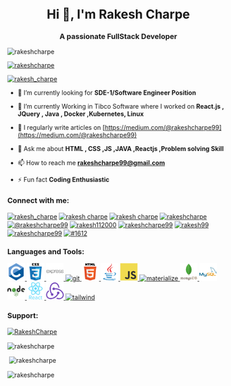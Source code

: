 <h1 align="center">Hi 👋, I'm Rakesh Charpe</h1>
<h3 align="center">A passionate FullStack Developer</h3>

<p align="left"> <img src="https://komarev.com/ghpvc/?username=rakeshcharpe&label=Profile%20views&color=0e75b6&style=flat" alt="rakeshcharpe" /> </p>

<p align="left"> <a href="https://github.com/ryo-ma/github-profile-trophy"><img src="https://github-profile-trophy.vercel.app/?username=rakeshcharpe" alt="rakeshcharpe" /></a> </p>

<p align="left"> <a href="https://twitter.com/rakesh_charpe" target="blank"><img src="https://img.shields.io/twitter/follow/rakesh_charpe?logo=twitter&style=for-the-badge" alt="rakesh_charpe" /></a> </p>

- 🔭 I’m currently looking for **SDE-1/Software Engineer Position**

- 🌱 I’m currently Working in Tibco Software where I worked on **React.js , JQuery , Java , Docker ,Kubernetes, Linux**

- 📝 I regularly write articles on [https://medium.com/@rakeshcharpe99](https://medium.com/@rakeshcharpe99)

- 💬 Ask me about **HTML , CSS ,JS ,JAVA ,Reactjs ,Problem solving Skill**

- 📫 How to reach me **rakeshcharpe99@gmail.com**

- ⚡ Fun fact **Coding Enthusiastic**

<h3 align="left">Connect with me:</h3>
<p align="left">
<a href="https://twitter.com/rakesh_charpe" target="blank"><img align="center" src="https://raw.githubusercontent.com/rahuldkjain/github-profile-readme-generator/master/src/images/icons/Social/twitter.svg" alt="rakesh_charpe" height="30" width="40" /></a>
<a href="https://linkedin.com/in/rakesh charpe" target="blank"><img align="center" src="https://raw.githubusercontent.com/rahuldkjain/github-profile-readme-generator/master/src/images/icons/Social/linked-in-alt.svg" alt="rakesh charpe" height="30" width="40" /></a>
<a href="https://fb.com/rakesh charpe" target="blank"><img align="center" src="https://raw.githubusercontent.com/rahuldkjain/github-profile-readme-generator/master/src/images/icons/Social/facebook.svg" alt="rakesh charpe" height="30" width="40" /></a>
<a href="https://instagram.com/rakeshcharpe" target="blank"><img align="center" src="https://raw.githubusercontent.com/rahuldkjain/github-profile-readme-generator/master/src/images/icons/Social/instagram.svg" alt="rakeshcharpe" height="30" width="40" /></a>
<a href="https://medium.com/@rakeshcharpe99" target="blank"><img align="center" src="https://raw.githubusercontent.com/rahuldkjain/github-profile-readme-generator/master/src/images/icons/Social/medium.svg" alt="@rakeshcharpe99" height="30" width="40" /></a>
<a href="https://www.codechef.com/users/rakesh112000" target="blank"><img align="center" src="https://cdn.jsdelivr.net/npm/simple-icons@3.1.0/icons/codechef.svg" alt="rakesh112000" height="30" width="40" /></a>
<a href="https://www.hackerrank.com/rakeshcharpe99" target="blank"><img align="center" src="https://raw.githubusercontent.com/rahuldkjain/github-profile-readme-generator/master/src/images/icons/Social/hackerrank.svg" alt="rakeshcharpe99" height="30" width="40" /></a>
<a href="https://www.leetcode.com/rakesh99" target="blank"><img align="center" src="https://raw.githubusercontent.com/rahuldkjain/github-profile-readme-generator/master/src/images/icons/Social/leet-code.svg" alt="rakesh99" height="30" width="40" /></a>
<a href="https://auth.geeksforgeeks.org/user/rakeshcharpe99" target="blank"><img align="center" src="https://raw.githubusercontent.com/rahuldkjain/github-profile-readme-generator/master/src/images/icons/Social/geeks-for-geeks.svg" alt="rakeshcharpe99" height="30" width="40" /></a>
<a href="https://discord.gg/#1612" target="blank"><img align="center" src="https://raw.githubusercontent.com/rahuldkjain/github-profile-readme-generator/master/src/images/icons/Social/discord.svg" alt="#1612" height="30" width="40" /></a>
</p>

<h3 align="left">Languages and Tools:</h3>
<p align="left"> <a href="https://www.cprogramming.com/" target="_blank"> <img src="https://raw.githubusercontent.com/devicons/devicon/master/icons/c/c-original.svg" alt="c" width="40" height="40"/> </a> <a href="https://www.w3schools.com/css/" target="_blank"> <img src="https://raw.githubusercontent.com/devicons/devicon/master/icons/css3/css3-original-wordmark.svg" alt="css3" width="40" height="40"/> </a> <a href="https://expressjs.com" target="_blank"> <img src="https://raw.githubusercontent.com/devicons/devicon/master/icons/express/express-original-wordmark.svg" alt="express" width="40" height="40"/> </a> <a href="https://git-scm.com/" target="_blank"> <img src="https://www.vectorlogo.zone/logos/git-scm/git-scm-icon.svg" alt="git" width="40" height="40"/> </a> <a href="https://www.w3.org/html/" target="_blank"> <img src="https://raw.githubusercontent.com/devicons/devicon/master/icons/html5/html5-original-wordmark.svg" alt="html5" width="40" height="40"/> </a> <a href="https://www.java.com" target="_blank"> <img src="https://raw.githubusercontent.com/devicons/devicon/master/icons/java/java-original.svg" alt="java" width="40" height="40"/> </a> <a href="https://developer.mozilla.org/en-US/docs/Web/JavaScript" target="_blank"> <img src="https://raw.githubusercontent.com/devicons/devicon/master/icons/javascript/javascript-original.svg" alt="javascript" width="40" height="40"/> </a> <a href="https://materializecss.com/" target="_blank"> <img src="https://raw.githubusercontent.com/prplx/svg-logos/5585531d45d294869c4eaab4d7cf2e9c167710a9/svg/materialize.svg" alt="materialize" width="40" height="40"/> </a> <a href="https://www.mongodb.com/" target="_blank"> <img src="https://raw.githubusercontent.com/devicons/devicon/master/icons/mongodb/mongodb-original-wordmark.svg" alt="mongodb" width="40" height="40"/> </a> <a href="https://www.mysql.com/" target="_blank"> <img src="https://raw.githubusercontent.com/devicons/devicon/master/icons/mysql/mysql-original-wordmark.svg" alt="mysql" width="40" height="40"/> </a> <a href="https://nodejs.org" target="_blank"> <img src="https://raw.githubusercontent.com/devicons/devicon/master/icons/nodejs/nodejs-original-wordmark.svg" alt="nodejs" width="40" height="40"/> </a> <a href="https://reactjs.org/" target="_blank"> <img src="https://raw.githubusercontent.com/devicons/devicon/master/icons/react/react-original-wordmark.svg" alt="react" width="40" height="40"/> </a> <a href="https://redux.js.org" target="_blank"> <img src="https://raw.githubusercontent.com/devicons/devicon/master/icons/redux/redux-original.svg" alt="redux" width="40" height="40"/> </a> <a href="https://tailwindcss.com/" target="_blank"> <img src="https://www.vectorlogo.zone/logos/tailwindcss/tailwindcss-icon.svg" alt="tailwind" width="40" height="40"/> </a> </p>

<h3 align="left">Support:</h3>
<p><a href="https://www.buymeacoffee.com/RakeshCharpe"> <img align="center" src="https://cdn.buymeacoffee.com/buttons/v2/default-yellow.png" height="50" width="210" alt="RakeshCharpe" /></a></p>

<p><img align="center" src="https://github-readme-stats.vercel.app/api/top-langs?username=rakeshcharpe&show_icons=true&locale=en&layout=compact" alt="rakeshcharpe" /></p>

<p>&nbsp;<img align="center" src="https://github-readme-stats.vercel.app/api?username=rakeshcharpe&show_icons=true&locale=en" alt="rakeshcharpe" /></p>

<p><img align="center" src="https://github-readme-streak-stats.herokuapp.com/?user=rakeshcharpe&" alt="rakeshcharpe" /></p>
